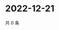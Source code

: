 # 2022-12-21

共 0 条

<!-- BEGIN WEIBO -->
<!-- 最后更新时间 Wed Dec 21 2022 07:00:54 GMT+0800 (China Standard Time) -->

<!-- END WEIBO -->
